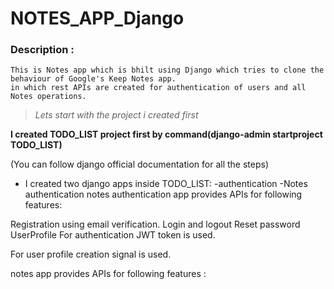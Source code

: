 # NOTES_APP_Django
### Description :

	This is Notes app which is bhilt using Django which tries to clone the behaviour of Google's Keep Notes app.
	in which rest APIs are created for authentication of users and all Notes operations.

>_Lets start with the project i created first_

**I created TODO_LIST project first by command(django-admin startproject TODO_LIST)**

(You can follow django official documentation for all the steps)

- I created two django apps inside TODO_LIST:
 -authentication
 -Notes
authentication
notes
authentication app provides APIs for following features:

Registration using email verification.
Login and logout
Reset password
UserProfile
For authentication JWT token is used.

For user profile creation signal is used.

notes app provides APIs for following features :



